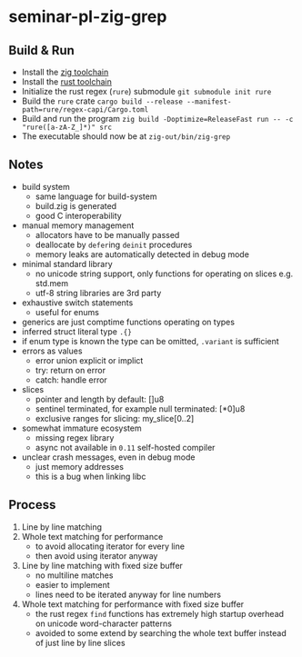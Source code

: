 # seminar-pl-zig-grep

## Build & Run
- Install the [zig toolchain](https://ziglang.org/download)
- Install the [rust toolchain](https://rustup.rs/)
- Initialize the rust regex (`rure`) submodule `git submodule init rure`
- Build the `rure` crate `cargo build --release --manifest-path=rure/regex-capi/Cargo.toml`
- Build and run the program `zig build -Doptimize=ReleaseFast run -- -c "rure([a-zA-Z_]*)" src`
- The executable should now be at `zig-out/bin/zig-grep`

## Notes
- build system
    - same language for build-system
    - build.zig is generated
    - good C interoperability
- manual memory management
    - allocators have to be manually passed
    - deallocate by `defer`ing `deinit` procedures
    - memory leaks are automatically detected in debug mode
- minimal standard library
    - no unicode string support, only functions for operating on slices e.g. std.mem
    - utf-8 string libraries are 3rd party
- exhaustive switch statements
    - useful for enums
- generics are just comptime functions operating on types
- inferred struct literal type `.{}`
- if enum type is known the type can be omitted, `.variant` is sufficient
- errors as values
    - error union explicit or implict
    - try: return on error
    - catch: handle error
- slices
    - pointer and length by default: []u8
    - sentinel terminated, for example null terminated: [*0]u8
    - exclusive ranges for slicing: my_slice[0..2]
- somewhat immature ecosystem
    - missing regex library
    - async not available in `0.11` self-hosted compiler
- unclear crash messages, even in debug mode
    - just memory addresses
    - this is a bug when linking libc

## Process
1. Line by line matching
2. Whole text matching for performance
    - to avoid allocating iterator for every line
    - then avoid using iterator anyway
3. Line by line matching with fixed size buffer
    - no multiline matches
    - easier to implement
    - lines need to be iterated anyway for line numbers
4. Whole text matching for performance with fixed size buffer
    - the rust regex `find` functions has extremely high startup
      overhead on unicode word-character patterns
    - avoided to some extend by searching the whole text buffer
      instead of just line by line slices
